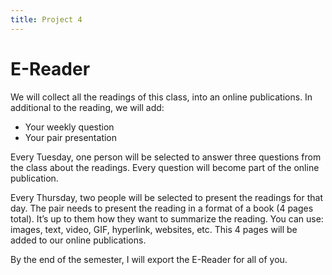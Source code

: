 ```yaml
---
title: Project 4
---
```


# E-Reader

We will collect all the readings of this class, into an online publications. 
In additional to the reading, we will add: 

- Your weekly question
- Your pair presentation

Every Tuesday, one person will be selected to answer three questions from the class about the readings. Every question will become part of the online publication. 

Every Thursday, two people will be selected to present the readings for that day. The pair needs to present the reading in a format of a book (4 pages total). It’s up to them how they want to summarize the reading. You can use: images, text, video, GIF, hyperlink, websites, etc. This 4 pages will be added to our online publications. 

By the end of the semester, I will export the E-Reader for all of you.
